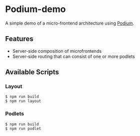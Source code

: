 # Podium-demo

A simple demo of a micro-frontend architecture using [Podium](https://podium-lib.io/).

## Features

- Server-side composition of microfrontends
- Server-side routing that can consist of one or more podlets

## Available Scripts

### Layout

```
$ npm run build
$ npm run layout
```

### Podlets

```
$ npm run build
$ npm run podlet
```
